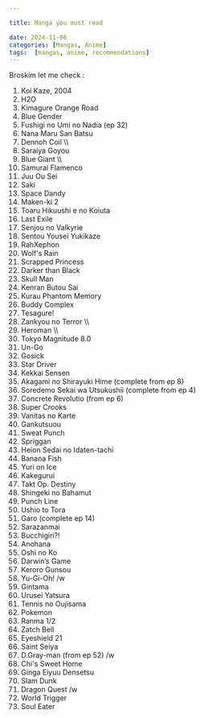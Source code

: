 ```yaml
---

title: Manga you must read

date: 2024-11-06
categories: [Mangas, Anime]
tags:  [mangas, anime, recommendations]
---
```


Broskim let me check :
1. Koi Kaze, 2004  
2. H2O  
3. Kimagure Orange Road  
4. Blue Gender  
5. Fushigi no Umi no Nadia (ep 32)  
6. Nana Maru San Batsu  
7. Dennoh Coil  \\\\
8. Saraiya Goyou  
9. Blue Giant  \\\\
10. Samurai Flamenco  
11. Juu Ou Sei  
12. Saki  
13. Space Dandy  
14. Maken-ki 2  
15. Toaru Hikuushi e no Koiuta  
16. Last Exile  
17. Senjou no Valkyrie  
18. Sentou Yousei Yukikaze  
19. RahXephon  
20. Wolf's Rain  
21. Scrapped Princess  
22. Darker than Black  
23. Skull Man  
24. Kenran Butou Sai  
25. Kurau Phantom Memory  
26. Buddy Complex  
27. Tesagure!  
28. Zankyou no Terror  \\\\
29. Heroman  \\\\
30. Tokyo Magnitude 8.0  
31. Un-Go  
32. Gosick  
33. Star Driver  
34. Kekkai Sensen  
35. Akagami no Shirayuki Hime (complete from ep 8)  
36. Soredemo Sekai wa Utsukushii (complete from ep 4)  
37. Concrete Revolutio (from ep 6)  
38. Super Crooks  
39. Vanitas no Karte  
40. Gankutsuou  
41. Sweat Punch  
42. Spriggan  
43. Heion Sedai no Idaten-tachi  
44. Banana Fish  
45. Yuri on Ice  
46. Kakegurui  
47. Takt Op. Destiny  
48. Shingeki no Bahamut  
49. Punch Line  
50. Ushio to Tora  
51. Garo (complete ep 14)  
52. Sarazanmai  
53. Bucchigiri?!  
54. Anohana  
55. Oshi no Ko  
56. Darwin’s Game  
57. Keroro Gunsou  
58. Yu-Gi-Oh! /w  
59. Gintama  
60. Urusei Yatsura  
61. Tennis no Oujisama  
62. Pokemon  
63. Ranma 1/2  
64. Zatch Bell  
65. Eyeshield 21  
66. Saint Seiya  
67. D.Gray-man (from ep 52) /w  
68. Chi's Sweet Home  
69. Ginga Eiyuu Densetsu  
70. Slam Dunk  
71. Dragon Quest /w  
72. World Trigger  
73. Soul Eater  
